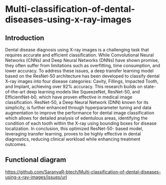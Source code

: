 # Multi-classification-of-dental-diseases-using-x-ray-images
## Introduction
Dental disease diagnosis using X-ray images is a challenging task that requires
accurate and efficient classification. While Convolutional Neural Networks (CNNs)
and Deep Neural Networks (DNNs) have shown promise, they often suffer from
limitations such as overfitting, time consumption, and lower accuracy. To address
these issues, a deep transfer learning model based on the ResNet-50 architecture has
been developed to classify dental X-ray images into four disease categories: Cavity,
Fillings, Impacted Tooth, and Implant, achieving over 92% accuracy. This research
builds on state-of-the-art deep learning models like SqueezeNet, ResNet-50, and
EfficientNet-b0, which have proven effective in medical image classification. 
ResNet-50, a Deep Neural Network (DNN) known for its simplicity, is further
enhanced through hyperparameter tuning and data augmentation to improve the
performance for dental image classification which allows for detailed analysis of
edentulous areas, identifying the condition of each tooth within the X-ray using
bounding boxes for disease localization. In conclusion, this optimized ResNet-50-
based model, leveraging transfer learning, proves to be highly effective in dental
diagnostics, reducing clinical workload while enhancing treatment outcomes.

## Functional diagram
https://github.com/SaranyaR-btech/Multi-classification-of-dental-diseases-using-x-ray-images/issues/url
